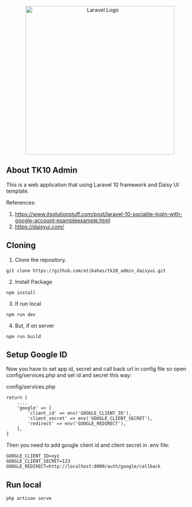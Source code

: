 <head>
  <script src="https://cdnjs.cloudflare.com/ajax/libs/clipboard.js/2.0.8/clipboard.min.js"></script>
</head>

<p align="center"><a href="https://laravel.com" target="_blank"><img src="https://raw.githubusercontent.com/laravel/art/master/logo-lockup/5%20SVG/2%20CMYK/1%20Full%20Color/laravel-logolockup-cmyk-red.svg" width="400" alt="Laravel Logo"></a></p>

## About TK10 Admin 
This is a web application that using Laravel 10 framework and Daisy UI template.

References:
1. https://www.itsolutionstuff.com/post/laravel-10-socialite-login-with-google-account-exampleexample.html
2. https://daisyui.com/


## Cloning

1. Clone the repository.
```
git clone https://github.com/atikahas/tk10_admin_daisyui.git
```

2. Install Package
```
npm install
```

3. If run local
```
npm run dev
```

4. But, if on server
```
npm run build
```

## Setup Google ID
Now you have to set app id, secret and call back url in config file so open config/services.php and set id and secret this way:

config/services.php
```
return [
    ....
    'google' => [
        'client_id' => env('GOOGLE_CLIENT_ID'),
        'client_secret' => env('GOOGLE_CLIENT_SECRET'),
        'redirect' => env('GOOGLE_REDIRECT'),
    ],
]
```

Then you need to add google client id and client secret in .env file:
```
GOOGLE_CLIENT_ID=xyz
GOOGLE_CLIENT_SECRET=123
GOOGLE_REDIRECT=http://localhost:8000/auth/google/callback
```

## Run local
```
php artisan serve
```